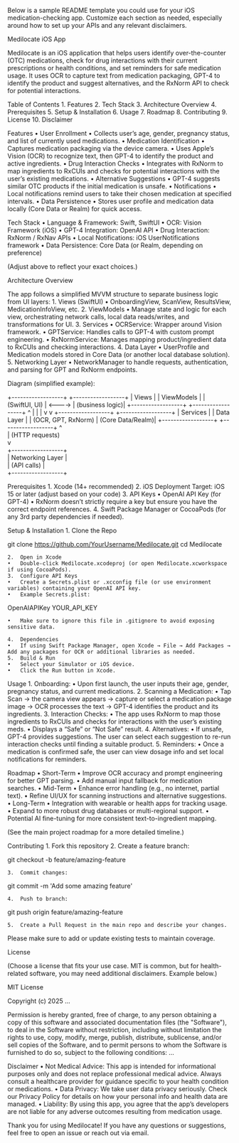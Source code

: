 Below is a sample README template you could use for your iOS medication-checking app. Customize each section as needed, especially around how to set up your APIs and any relevant disclaimers.

Medilocate iOS App

Medilocate is an iOS application that helps users identify over-the-counter (OTC) medications, check for drug interactions with their current prescriptions or health conditions, and set reminders for safe medication usage. It uses OCR to capture text from medication packaging, GPT-4 to identify the product and suggest alternatives, and the RxNorm API to check for potential interactions.

Table of Contents
	1.	Features
	2.	Tech Stack
	3.	Architecture Overview
	4.	Prerequisites
	5.	Setup & Installation
	6.	Usage
	7.	Roadmap
	8.	Contributing
	9.	License
	10.	Disclaimer

Features
	•	User Enrollment
	•	Collects user’s age, gender, pregnancy status, and list of currently used medications.
	•	Medication Identification
	•	Captures medication packaging via the device camera.
	•	Uses Apple’s Vision (OCR) to recognize text, then GPT-4 to identify the product and active ingredients.
	•	Drug Interaction Checks
	•	Integrates with RxNorm to map ingredients to RxCUIs and checks for potential interactions with the user’s existing medications.
	•	Alternative Suggestions
	•	GPT-4 suggests similar OTC products if the initial medication is unsafe.
	•	Notifications
	•	Local notifications remind users to take their chosen medication at specified intervals.
	•	Data Persistence
	•	Stores user profile and medication data locally (Core Data or Realm) for quick access.

Tech Stack
	•	Language & Framework: Swift, SwiftUI
	•	OCR: Vision Framework (iOS)
	•	GPT-4 Integration: OpenAI API
	•	Drug Interaction: RxNorm / RxNav APIs
	•	Local Notifications: iOS UserNotifications framework
	•	Data Persistence: Core Data (or Realm, depending on preference)

(Adjust above to reflect your exact choices.)

Architecture Overview

The app follows a simplified MVVM structure to separate business logic from UI layers:
	1.	Views (SwiftUI)
	•	OnboardingView, ScanView, ResultsView, MedicationInfoView, etc.
	2.	ViewModels
	•	Manage state and logic for each view, orchestrating network calls, local data reads/writes, and transformations for UI.
	3.	Services
	•	OCRService: Wrapper around Vision framework.
	•	GPTService: Handles calls to GPT-4 with custom prompt engineering.
	•	RxNormService: Manages mapping product/ingredient data to RxCUIs and checking interactions.
	4.	Data Layer
	•	UserProfile and Medication models stored in Core Data (or another local database solution).
	5.	Networking Layer
	•	NetworkManager to handle requests, authentication, and parsing for GPT and RxNorm endpoints.

Diagram (simplified example):

+------------------+        +------------------+
|      Views       |        |    ViewModels    |
| (SwiftUI, UI)    | <----> |  (business logic)|
+------------------+        +------------------+
        ^                        |
        |                        |
        v                        v
+------------------+        +------------------+
|     Services     |        |   Data Layer     |
| (OCR, GPT, RxNorm)        | (Core Data/Realm)|
+------------------+        +------------------+
        ^                        
        | (HTTP requests)        
        v                        
+------------------+          
| Networking Layer |          
|  (API calls)     |          
+------------------+  

Prerequisites
	1.	Xcode (14+ recommended)
	2.	iOS Deployment Target: iOS 15 or later (adjust based on your code)
	3.	API Keys
	•	OpenAI API Key (for GPT-4)
	•	RxNorm doesn’t strictly require a key but ensure you have the correct endpoint references.
	4.	Swift Package Manager or CocoaPods (for any 3rd party dependencies if needed).

Setup & Installation
	1.	Clone the Repo

git clone https://github.com/YourUsername/Medilocate.git
cd Medilocate


	2.	Open in Xcode
	•	Double-click Medilocate.xcodeproj (or open Medilocate.xcworkspace if using CocoaPods).
	3.	Configure API Keys
	•	Create a Secrets.plist or .xcconfig file (or use environment variables) containing your OpenAI API key.
	•	Example Secrets.plist:

<?xml version="1.0" encoding="UTF-8"?>
<!DOCTYPE plist PUBLIC "-//Apple//DTD PLIST 1.0//EN" 
     "http://www.apple.com/DTDs/PropertyList-1.0.dtd">
<plist version="1.0">
<dict>
    <key>OpenAIAPIKey</key>
    <string>YOUR_API_KEY</string>
</dict>
</plist>


	•	Make sure to ignore this file in .gitignore to avoid exposing sensitive data.

	4.	Dependencies
	•	If using Swift Package Manager, open Xcode → File → Add Packages → Add any packages for OCR or additional libraries as needed.
	5.	Build & Run
	•	Select your Simulator or iOS device.
	•	Click the Run button in Xcode.

Usage
	1.	Onboarding:
	•	Upon first launch, the user inputs their age, gender, pregnancy status, and current medications.
	2.	Scanning a Medication:
	•	Tap Scan → the camera view appears → capture or select a medication package image → OCR processes the text → GPT-4 identifies the product and its ingredients.
	3.	Interaction Checks:
	•	The app uses RxNorm to map those ingredients to RxCUIs and checks for interactions with the user’s existing meds.
	•	Displays a “Safe” or “Not Safe” result.
	4.	Alternatives:
	•	If unsafe, GPT-4 provides suggestions. The user can select each suggestion to re-run interaction checks until finding a suitable product.
	5.	Reminders:
	•	Once a medication is confirmed safe, the user can view dosage info and set local notifications for reminders.

Roadmap
	•	Short-Term
	•	Improve OCR accuracy and prompt engineering for better GPT parsing.
	•	Add manual input fallback for medication searches.
	•	Mid-Term
	•	Enhance error handling (e.g., no internet, partial text).
	•	Refine UI/UX for scanning instructions and alternative suggestions.
	•	Long-Term
	•	Integration with wearable or health apps for tracking usage.
	•	Expand to more robust drug databases or multi-regional support.
	•	Potential AI fine-tuning for more consistent text-to-ingredient mapping.

(See the main project roadmap for a more detailed timeline.)

Contributing
	1.	Fork this repository
	2.	Create a feature branch:

git checkout -b feature/amazing-feature


	3.	Commit changes:

git commit -m 'Add some amazing feature'


	4.	Push to branch:

git push origin feature/amazing-feature


	5.	Create a Pull Request in the main repo and describe your changes.

Please make sure to add or update existing tests to maintain coverage.

License

(Choose a license that fits your use case. MIT is common, but for health-related software, you may need additional disclaimers. Example below.)

MIT License

Copyright (c) 2025 ...

Permission is hereby granted, free of charge, to any person obtaining a copy of 
this software and associated documentation files (the "Software"), to deal in 
the Software without restriction, including without limitation the rights to 
use, copy, modify, merge, publish, distribute, sublicense, and/or sell copies 
of the Software, and to permit persons to whom the Software is furnished to do 
so, subject to the following conditions: ...

Disclaimer
	•	Not Medical Advice: This app is intended for informational purposes only and does not replace professional medical advice. Always consult a healthcare provider for guidance specific to your health condition or medications.
	•	Data Privacy: We take user data privacy seriously. Check our Privacy Policy for details on how your personal info and health data are managed.
	•	Liability: By using this app, you agree that the app’s developers are not liable for any adverse outcomes resulting from medication usage.

Thank you for using Medilocate! If you have any questions or suggestions, feel free to open an issue or reach out via email.

